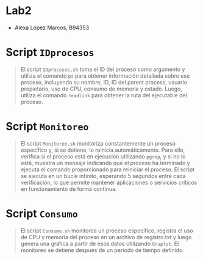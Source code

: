 # Lab2

- Alexa López Marcos, B94353

# Script `IDprocesos`

> El script `IDprocesos.sh` toma el ID del proceso como argumento y utiliza el comando `ps` para obtener información detallada sobre ese proceso, incluyendo su nombre, ID, ID del parent process, usuario propietario, uso de CPU, consumo de memoria y estado. Luego, utiliza el comando `readlink` para obtener la ruta del ejecutable del proceso.

# Script `Monitoreo`

> El script `Monitoreo.sh` monitoriza constantemente un proceso específico y, si se detiene, lo reinicia automáticamente. Para ello, verifica si el proceso está en ejecución utilizando `pgrep`, y si no lo está, muestra un mensaje indicando que el proceso ha terminado y ejecuta el comando proporcionado para reiniciar el proceso. El script se ejecuta en un bucle infinito, esperando 5 segundos entre cada verificación, lo que permite mantener aplicaciones o servicios críticos en funcionamiento de forma continua.

# Script `Consumo`

> El script `Consumo.sh` monitorea un proceso específico, registra el uso de CPU y memoria del proceso en un archivo de registro.txt y luego genera una gráfica a partir de esos datos utilizando `Gnuplot`. El monitoreo se detiene después de un período de tiempo definido.
